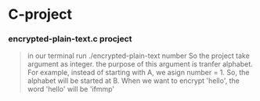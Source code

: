 # C-project

### encrypted-plain-text.c procject
> in our terminal run ./encrypted-plain-text number
> So the project take argument as integer. the purpose of this argument is tranfer alphabet. For example, instead of starting with A, we asign number = 1. So, the alphabet will be started at B. When we want to encrypt 'hello', the word 'hello' will be 'ifmmp'
